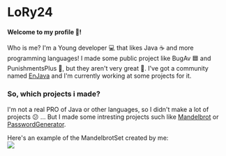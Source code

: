# LoRy24
#### Welcome to my profile 🥳!
Who is me? I'm a Young developer 💻 that likes Java ☕️ and more programming languages! I made some public project like BugAv 🟦 and PunishmentsPlus 📛, but they aren't very great 🤣.
I've got a community named [EnJava](https://www.enjava.tk) and I'm currently working at some projects for it.

### So, which projects i made?
I'm not a real PRO of Java or other languages, so I didn't make a lot of projects 😕 ... But I made some intresting projects such like 
[Mandelbrot](https://github.com/LoryTheRock24/MandelbrotSet) or [PasswordGenerator](https://github.com/LoryTheRock24/PasswordGenerator).

Here's an example of the MandelbrotSet created by me: <br>
![](https://i.ibb.co/CbQ6kf4/Mandelbrot-At-Home.png)
